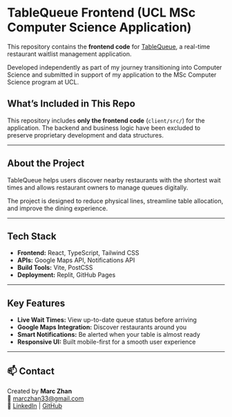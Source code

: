 # TableQueue Frontend (UCL MSc Computer Science Application)

This repository contains the **frontend code** for [TableQueue](https://tablequeue.uk), a real-time restaurant waitlist management application.

Developed independently as part of my journey transitioning into Computer Science and submitted in support of my application to the MSc Computer Science program at UCL.

##  What’s Included in This Repo

This repository includes **only the frontend code** (`client/src/`) for the application.
The backend and business logic have been excluded to preserve proprietary development and data structures. 

---

## About the Project

TableQueue helps users discover nearby restaurants with the shortest wait times and allows restaurant owners to manage queues digitally. 

The project is designed to reduce physical lines, streamline table allocation, and improve the dining experience.

---

## Tech Stack

- **Frontend:** React, TypeScript, Tailwind CSS
- **APIs:** Google Maps API, Notifications API
- **Build Tools:** Vite, PostCSS
- **Deployment:** Replit, GitHub Pages 

---

##  Key Features

- **Live Wait Times:** View up-to-date queue status before arriving
- **Google Maps Integration:** Discover restaurants around you
- **Smart Notifications:** Be alerted when your table is almost ready
- **Responsive UI:** Built mobile-first for a smooth user experience




---

## 📫 Contact

Created by **Marc Zhan**  
📧 marczhan33@gmail.com  
🔗 [LinkedIn](https://www.linkedin.com/in/marczhan/) | [GitHub](https://github.com/marczhan33)
